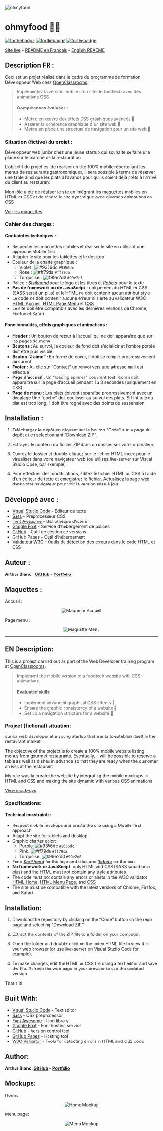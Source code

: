 ![ohmyfood](/assets/img/logo/ohmyfood.png)

# ohmyfood 📱🍴

[![forthebadge](https://forthebadge.com/images/badges/validated-html5.svg)](https://validator.w3.org/nu/?showsource=yes&showoutline=yes&showimagereport=yes&doc=https%3A%2F%2Farthurblanc.github.io%2Fohmyfood%2F)
[![forthebadge](https://forthebadge.com/images/badges/uses-css.svg)](https://jigsaw.w3.org/css-validator/validator?uri=https%3A%2F%2Farthurblanc.github.io%2Fohmyfood%2F&profile=css3svg&usermedium=all&warning=1&vextwarning=&lang=fr)
[![forthebadge](https://forthebadge.com/images/badges/uses-git.svg)](https://github.com/ArthurBlanc)

[Site live](https://arthurblanc.github.io/ohmyfood/) - <a href="#description-fr-">README en Français</a> - <a href="#en-description">English README</a>

## Description FR :

Ceci est un projet réalisé dans le cadre du programme de formation Développeur Web chez [OpenClassrooms](https://openclassrooms.com/fr/paths/717-developpeur-web)

> Implémentez la version mobile d'un site de foodtech avec des animations CSS.
>
> #### Compétences évaluées :
>
> -   Mettre en œuvre des effets CSS graphiques avancés 🎨
> -   Assurer la cohérence graphique d'un site web 🌈
> -   Mettre en place une structure de navigation pour un site web 🧭

### Situation (fictive) du projet :

Développeur web junior chez une jeune startup qui souhaite se faire une place sur le marché de la restauration

L’objectif du projet est de réaliser un site 100% mobile répertoriant les menus de restaurants gastronomiques, il sera possible à terme de réserver une table ainsi que les plats à l’avance pour qu’ils soient déjà prêts à l’arrivé du client au restaurant

Mon rôle a été de réaliser le site en intégrant les maquettes mobiles en HTML et CSS et de rendre le site dynamique avec diverses animations en CSS

[Voir les maquettes](#maquettes-)

### Cahier des charges :

#### Contraintes techniques :

-   Respecter les maquettes mobiles et réaliser le site en utilisant une approche Mobile first
-   Adapter le site pour les tablettes et le desktop
-   Couleur de la charte graphique :
    -   Violet : ![#9356dc](https://via.placeholder.com/15/9356dc/000000?text=+) `#9356dc`
    -   Rose : ![#ff79da](https://via.placeholder.com/15/ff79da/000000?text=+) `#ff79da`
    -   Turquoise : ![#99e2d0](https://via.placeholder.com/15/99e2d0/000000?text=+) `#99e2d0`
-   Police : _[Shrikhand](https://fonts.google.com/specimen/Shrikhand)_ pour le logo et les titres et _[Roboto](https://fonts.google.com/specimen/Roboto)_ pour le texte
-   **Pas de framework ou de JavaScript** : uniquement du HTML et CSS (SASS serait un plus) et le HTML ne doit contenir aucun attribut style
-   Le code ne doit contenir aucune erreur ni alerte au validateur W3C [HTML Accueil](https://validator.w3.org/nu/?showsource=yes&showoutline=yes&showimagereport=yes&doc=https%3A%2F%2Farthurblanc.github.io%2Fohmyfood%2F), [HTML Page Menu](https://validator.w3.org/nu/?showsource=yes&showoutline=yes&showimagereport=yes&doc=https%3A%2F%2Farthurblanc.github.io%2Fohmyfood%2Fla-palette-du-gout.html) et [CSS](https://jigsaw.w3.org/css-validator/validator?uri=https%3A%2F%2Farthurblanc.github.io%2Fohmyfood%2F&profile=css3svg&usermedium=all&warning=1&vextwarning=&lang=fr)
-   Le site doit être compatible avec les dernières versions de Chrome, Firefox et Safari

#### Fonctionnalités, effets graphiques et animations :

-   **Header :** Un bouton de retour à l’accueil qui ne doit apparaître que sur les pages de menu
-   **Boutons :** Au survol, la couleur de fond doit s’éclaircir et l’ombre portée doit être plus visible
-   **Bouton “J’aime” :** En forme de coeur, il doit se remplir progressivement au survol
-   **Footer :** Au clic sur “Contact” un renvoi vers une adresse mail est effectué
-   **Page d’accueil :** Un “loading spinner” couvrant tout l’écran doit apparaître sur la page d’accueil pendant 1 à 3 secondes (uniquement en CSS)
-   **Page de menu :** Les plats doivent apparaître progressivement avec un décalage
    Une “coche” doit coulisser au survol des plats. Si l’intitulé du plat est trop long, il doit être rogné avec des points de suspension

## Installation :

1. Téléchargez le dépôt en cliquant sur le bouton "Code" sur la page du dépôt et en sélectionnant "Download ZIP".

2. Extrayez le contenu du fichier ZIP dans un dossier sur votre ordinateur.

3. Ouvrez le dossier et double-cliquez sur le fichier HTML index pour le visualiser dans votre navigateur web (ou utilisez live-server sur Visual Studio Code, par exemple).

4. Pour effectuer des modifications, éditez le fichier HTML ou CSS à l'aide d'un éditeur de texte et enregistrez le fichier. Actualisez la page web dans votre navigateur pour voir la version mise à jour.

## Développé avec :

-   [Visual Studio Code](https://code.visualstudio.com/) - Éditeur de texte
-   [Sass](https://sass-lang.com/) - Préprocesseur CSS
-   [Font Awesome](https://fontawesome.com/) - Bibliothèque d'icône
-   [Google Font](https://fonts.google.com/) - Service d’hébergement de polices
-   [GitHub](https://github.com/) - Outil de gestion de versions
-   [GitHub Pages](https://pages.github.com/) - Outil d’hébergement
-   [Validateur W3C](https://validator.w3.org/) - Outils de détection des erreurs dans le code HTML et CSS

## Auteur :

**Arthur Blanc** : [**GitHub**](https://github.com/ArthurBlanc/) - [**Portfolio**](https://abcoding.fr/portfolio)

## Maquettes :

Accueil :

<p align="center">
  <img src="/assets/img/mockup/accueil.png" alt="Maquette Accueil">
</p>

Page menu :

<p align="center">
  <img src="/assets/img/mockup/menu.png" alt="Maquette Menu">
</p>

---

## EN Description:

This is a project carried out as part of the Web Developer training program at [OpenClassrooms](https://openclassrooms.com/en/paths/555-web-developer).

> Implement the mobile version of a foodtech website with CSS animations.
>
> #### Evaluated skills:
>
> -   Implement advanced graphical CSS effects 🎨
> -   Ensure the graphic consistency of a website 🌈
> -   Set up a navigation structure for a website 🧭

### Project (fictional) situation:

Junior web developer at a young startup that wants to establish itself in the restaurant market

The objective of the project is to create a 100% mobile website listing menus from gourmet restaurants. Eventually, it will be possible to reserve a table as well as dishes in advance so that they are ready when the customer arrives at the restaurant

My role was to create the website by integrating the mobile mockups in HTML and CSS and making the site dynamic with various CSS animations

[View mock-ups](#mockups)

### Specifications:

#### Technical constraints:

-   Respect mobile mockups and create the site using a Mobile-first approach
-   Adapt the site for tablets and desktop
-   Graphic charter color:
    -   Purple: ![#9356dc](https://via.placeholder.com/15/9356dc/000000?text=+) `#9356dc`
    -   Pink: ![#ff79da](https://via.placeholder.com/15/ff79da/000000?text=+) `#ff79da`
    -   Turquoise: ![#99e2d0](https://via.placeholder.com/15/99e2d0/000000?text=+) `#99e2d0`
-   Font: _[Shrikhand](https://fonts.google.com/specimen/Shrikhand)_ for the logo and titles and _[Roboto](https://fonts.google.com/specimen/Roboto)_ for the text
-   **No framework or JavaScript**: only HTML and CSS (SASS would be a plus) and the HTML must not contain any style attributes
-   The code must not contain any errors or alerts in the W3C validator [HTML Home](https://validator.w3.org/nu/?showsource=yes&showoutline=yes&showimagereport=yes&doc=https%3A%2F%2Farthurblanc.github.io%2Fohmyfood%2F), [HTML Menu Page](https://validator.w3.org/nu/?showsource=yes&showoutline=yes&showimagereport=yes&doc=https%3A%2F%2Farthurblanc.github.io%2Fohmyfood%2Fla-palette-du-gout.html), and [CSS](https://jigsaw.w3.org/css-validator/validator?uri=https%3A%2F%2Farthurblanc.github.io%2Fohmyfood%2F&profile=css3svg&usermedium=all&warning=1&vextwarning=&lang=fr)
-   The site must be compatible with the latest versions of Chrome, Firefox, and Safari

## Installation:

1. Download the repository by clicking on the "Code" button on the repo page and selecting "Download ZIP."

2. Extract the contents of the ZIP file to a folder on your computer.

3. Open the folder and double-click on the index HTML file to view it in your web browser (or use live-server on Visual Studio Code for example).

4. To make changes, edit the HTML or CSS file using a text editor and save the file. Refresh the web page in your browser to see the updated version.

That's it!

## Built With:

-   [Visual Studio Code](https://code.visualstudio.com/) - Text editor
-   [Sass](https://sass-lang.com/) - CSS preprocessor
-   [Font Awesome](https://fontawesome.com/) - Icon library
-   [Google Font](https://fonts.google.com/) - Font hosting service
-   [GitHub](https://github.com/) - Version control tool
-   [GitHub Pages](https://pages.github.com/) - Hosting tool
-   [W3C Validator](https://validator.w3.org/) - Tools for detecting errors in HTML and CSS code

## Author:

**Arthur Blanc**: [**GitHub**](https://github.com/ArthurBlanc/) - [**Portfolio**](https://abcoding.fr/portfolio)

## Mockups:

Home:

<p align="center">
  <img src="/assets/img/mockup/accueil.png" alt="Home Mockup">
</p>

Menu page:

<p align="center">
  <img src="/assets/img/mockup/menu.png" alt="Menu Mockup">
</p>
